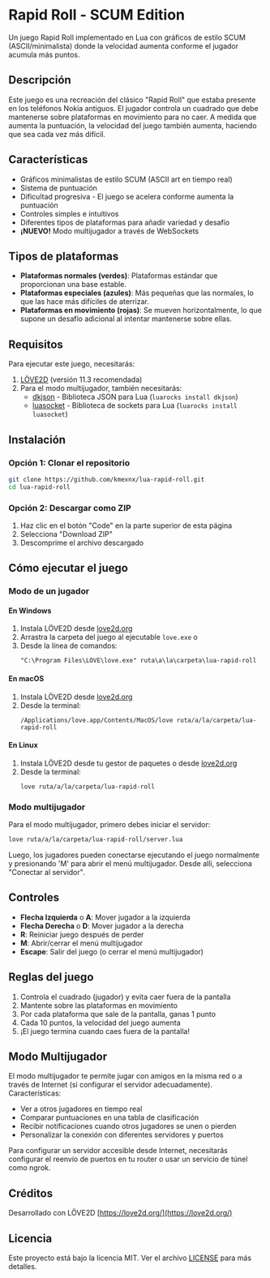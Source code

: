 # Rapid Roll - SCUM Edition

Un juego Rapid Roll implementado en Lua con gráficos de estilo SCUM (ASCII/minimalista) donde la velocidad aumenta conforme el jugador acumula más puntos.

## Descripción

Este juego es una recreación del clásico "Rapid Roll" que estaba presente en los teléfonos Nokia antiguos. El jugador controla un cuadrado que debe mantenerse sobre plataformas en movimiento para no caer. A medida que aumenta la puntuación, la velocidad del juego también aumenta, haciendo que sea cada vez más difícil.

## Características

- Gráficos minimalistas de estilo SCUM (ASCII art en tiempo real)
- Sistema de puntuación
- Dificultad progresiva - El juego se acelera conforme aumenta la puntuación
- Controles simples e intuitivos
- Diferentes tipos de plataformas para añadir variedad y desafío
- **¡NUEVO!** Modo multijugador a través de WebSockets

## Tipos de plataformas

- **Plataformas normales (verdes)**: Plataformas estándar que proporcionan una base estable.
- **Plataformas especiales (azules)**: Más pequeñas que las normales, lo que las hace más difíciles de aterrizar.
- **Plataformas en movimiento (rojas)**: Se mueven horizontalmente, lo que supone un desafío adicional al intentar mantenerse sobre ellas.

## Requisitos

Para ejecutar este juego, necesitarás:

1. [LÖVE2D](https://love2d.org/) (versión 11.3 recomendada)
2. Para el modo multijugador, también necesitarás:
   - [dkjson](https://github.com/LuaDist/dkjson) - Biblioteca JSON para Lua (`luarocks install dkjson`)
   - [luasocket](https://github.com/diegonehab/luasocket) - Biblioteca de sockets para Lua (`luarocks install luasocket`)

## Instalación

### Opción 1: Clonar el repositorio

```bash
git clone https://github.com/kmexnx/lua-rapid-roll.git
cd lua-rapid-roll
```

### Opción 2: Descargar como ZIP

1. Haz clic en el botón "Code" en la parte superior de esta página
2. Selecciona "Download ZIP"
3. Descomprime el archivo descargado

## Cómo ejecutar el juego

### Modo de un jugador

#### En Windows

1. Instala LÖVE2D desde [love2d.org](https://love2d.org/)
2. Arrastra la carpeta del juego al ejecutable `love.exe` o
3. Desde la línea de comandos:
   ```
   "C:\Program Files\LOVE\love.exe" ruta\a\la\carpeta\lua-rapid-roll
   ```

#### En macOS

1. Instala LÖVE2D desde [love2d.org](https://love2d.org/)
2. Desde la terminal:
   ```
   /Applications/love.app/Contents/MacOS/love ruta/a/la/carpeta/lua-rapid-roll
   ```

#### En Linux

1. Instala LÖVE2D desde tu gestor de paquetes o desde [love2d.org](https://love2d.org/)
2. Desde la terminal:
   ```
   love ruta/a/la/carpeta/lua-rapid-roll
   ```

### Modo multijugador

Para el modo multijugador, primero debes iniciar el servidor:

```bash
love ruta/a/la/carpeta/lua-rapid-roll/server.lua
```

Luego, los jugadores pueden conectarse ejecutando el juego normalmente y presionando 'M' para abrir el menú multijugador. Desde allí, selecciona "Conectar al servidor".

## Controles

- **Flecha Izquierda** o **A**: Mover jugador a la izquierda
- **Flecha Derecha** o **D**: Mover jugador a la derecha
- **R**: Reiniciar juego después de perder
- **M**: Abrir/cerrar el menú multijugador
- **Escape**: Salir del juego (o cerrar el menú multijugador)

## Reglas del juego

1. Controla el cuadrado (jugador) y evita caer fuera de la pantalla
2. Mantente sobre las plataformas en movimiento
3. Por cada plataforma que sale de la pantalla, ganas 1 punto
4. Cada 10 puntos, la velocidad del juego aumenta
5. ¡El juego termina cuando caes fuera de la pantalla!

## Modo Multijugador

El modo multijugador te permite jugar con amigos en la misma red o a través de Internet (si configurar el servidor adecuadamente). Características:

- Ver a otros jugadores en tiempo real
- Comparar puntuaciones en una tabla de clasificación
- Recibir notificaciones cuando otros jugadores se unen o pierden
- Personalizar la conexión con diferentes servidores y puertos

Para configurar un servidor accesible desde Internet, necesitarás configurar el reenvío de puertos en tu router o usar un servicio de túnel como ngrok.

## Créditos

Desarrollado con LÖVE2D [https://love2d.org/](https://love2d.org/)

## Licencia

Este proyecto está bajo la licencia MIT. Ver el archivo [LICENSE](LICENSE) para más detalles.
